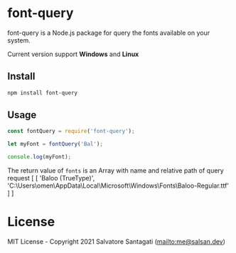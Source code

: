 # font-query

font-query is a Node.js package for query the fonts available on your system.

Current version support **Windows** and **Linux**

## Install

```bash
npm install font-query
```

## Usage

```js
const fontQuery = require('font-query');

let myFont = fontQuery('Bal');

console.log(myFont);
```

The return value of  `fonts` is an Array with name and relative path of query request
  [
      [
        'Baloo (TrueType)',
        'C:\\Users\\omen\\AppData\\Local\\Microsoft\\Windows\\Fonts\\Baloo-Regular.ttf'
      ]
  ]

# License

MIT License - Copyright 2021 Salvatore Santagati (<mailto:me@salsan.dev>)
